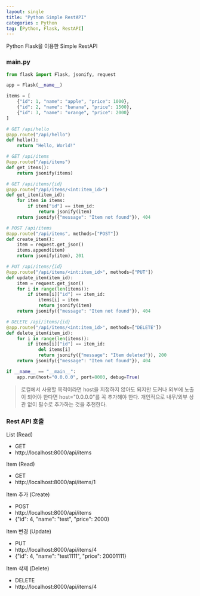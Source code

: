 ```yaml
---
layout: single
title: "Python Simple RestAPI"
categories : Python
tag: [Python, Flask, RestAPI]
---
```


Python Flask을 이용한 Simple RestAPI

### main.py

```python
from flask import Flask, jsonify, request

app = Flask(__name__)

items = [
    {"id": 1, "name": "apple", "price": 1000},
    {"id": 2, "name": "banana", "price": 1500},
    {"id": 3, "name": "orange", "price": 2000}
]

# GET /api/hello
@app.route("/api/hello")
def hello():
    return "Hello, World!"

# GET /api/items
@app.route("/api/items")
def get_items():
    return jsonify(items)

# GET /api/items/{id}
@app.route("/api/items/<int:item_id>")
def get_item(item_id):
    for item in items:
        if item["id"] == item_id:
            return jsonify(item)
    return jsonify({"message": "Item not found"}), 404

# POST /api/items
@app.route("/api/items", methods=["POST"])
def create_item():
    item = request.get_json()
    items.append(item)
    return jsonify(item), 201

# PUT /api/items/{id}
@app.route("/api/items/<int:item_id>", methods=["PUT"])
def update_item(item_id):
    item = request.get_json()
    for i in range(len(items)):
        if items[i]["id"] == item_id:
            items[i] = item
            return jsonify(item)
    return jsonify({"message": "Item not found"}), 404

# DELETE /api/items/{id}
@app.route("/api/items/<int:item_id>", methods=["DELETE"])
def delete_item(item_id):
    for i in range(len(items)):
        if items[i]["id"] == item_id:
            del items[i]
            return jsonify({"message": "Item deleted"}), 200
    return jsonify({"message": "Item not found"}), 404

if __name__ == "__main__":
    app.run(host="0.0.0.0", port=8000, debug=True)
```


> 로컬에서 사용할 목적이라면 host을 지정하지 않아도 되지만 도커나 외부에 노출이 되어야 한다면 host="0.0.0.0"를 꼭 추가해야 한다. 개인적으로 내무/외부 상관 없이 필수로 추가하는 것을 추천한다.


### Rest API 호출

List (Read)
- GET
- http://localhost:8000/api/items


Item (Read)
- GET
- http://localhost:8000/api/items/1


Item 추가 (Create)
- POST
- http://localhost:8000/api/items
- {"id": 4, "name": "test", "price": 2000}

Item 변경 (Update)
- PUT
- http://localhost:8000/api/items/4
- {"id": 4, "name": "test1111", "price": 20001111}

Item 삭제 (Delete)
- DELETE
- http://localhost:8000/api/items/4